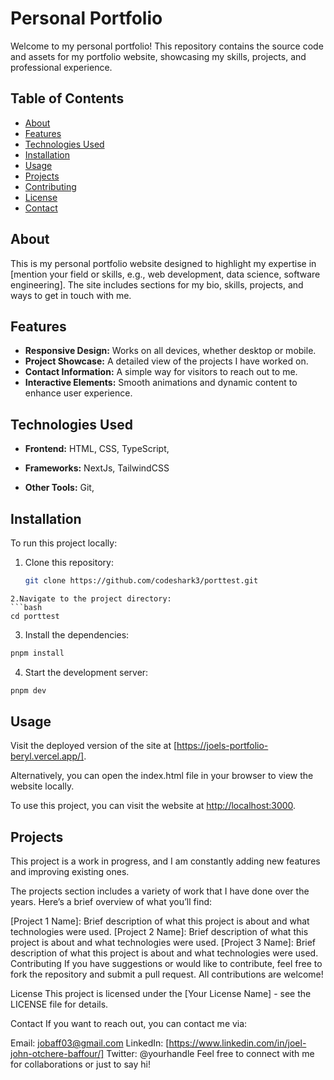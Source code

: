 # Personal Portfolio

Welcome to my personal portfolio! This repository contains the source code and assets for my portfolio website, showcasing my skills, projects, and professional experience.

## Table of Contents

- [About](#about)
- [Features](#features)
- [Technologies Used](#technologies-used)
- [Installation](#installation)
- [Usage](#usage)
- [Projects](#projects)
- [Contributing](#contributing)
- [License](#license)
- [Contact](#contact)

## About

This is my personal portfolio website designed to highlight my expertise in [mention your field or skills, e.g., web development, data science, software engineering]. The site includes sections for my bio, skills, projects, and ways to get in touch with me.

## Features

- **Responsive Design:** Works on all devices, whether desktop or mobile.
- **Project Showcase:** A detailed view of the projects I have worked on.
- **Contact Information:** A simple way for visitors to reach out to me.
- **Interactive Elements:** Smooth animations and dynamic content to enhance user experience.

## Technologies Used

- **Frontend:** HTML, CSS, TypeScript,
- **Frameworks:** NextJs, TailwindCSS

- **Other Tools:** Git,

## Installation

To run this project locally:

1. Clone this repository:
   ```bash
   git clone https://github.com/codeshark3/porttest.git
   ```

````
2.Navigate to the project directory:
```bash
cd porttest
````

3. Install the dependencies:

```bash
pnpm install
```

4. Start the development server:

```bash
pnpm dev
```

## Usage

Visit the deployed version of the site at [https://joels-portfolio-beryl.vercel.app/].

Alternatively, you can open the index.html file in your browser to view the website locally.

To use this project, you can visit the website at [http://localhost:3000](http://localhost:3000).

## Projects

This project is a work in progress, and I am constantly adding new features and improving existing ones.

The projects section includes a variety of work that I have done over the years. Here’s a brief overview of what you’ll find:

[Project 1 Name]: Brief description of what this project is about and what technologies were used.
[Project 2 Name]: Brief description of what this project is about and what technologies were used.
[Project 3 Name]: Brief description of what this project is about and what technologies were used.
Contributing
If you have suggestions or would like to contribute, feel free to fork the repository and submit a pull request. All contributions are welcome!

License
This project is licensed under the [Your License Name] - see the LICENSE file for details.

Contact
If you want to reach out, you can contact me via:

Email: jobaff03@gmail.com
LinkedIn: [https://www.linkedin.com/in/joel-john-otchere-baffour/]
Twitter: @yourhandle
Feel free to connect with me for collaborations or just to say hi!
